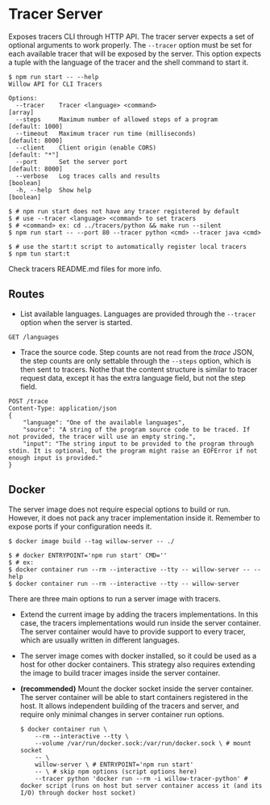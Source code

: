 # Tracer Server

Exposes tracers CLI through HTTP API.
The tracer server expects a set of optional arguments to work properly.
The `--tracer` option must be set for each available tracer that will be exposed by the server.
This option expects a tuple with the language of the tracer and the shell command to start it.

```shell
$ npm run start -- --help
Willow API for CLI Tracers

Options:
  --tracer    Tracer <language> <command>                                [array]
  --steps     Maximum number of allowed steps of a program       [default: 1000]
  --timeout   Maximum tracer run time (milliseconds)             [default: 8000]
  --client    Client origin (enable CORS)                         [default: "*"]
  --port      Set the server port                                [default: 8000]
  --verbose   Log traces calls and results                             [boolean]
  -h, --help  Show help                                                [boolean]

$ # npm run start does not have any tracer registered by default
$ # use --tracer <language> <command> to set tracers
$ # <command> ex: cd ../tracers/python && make run --silent
$ npm run start -- --port 80 --tracer python <cmd> --tracer java <cmd>

$ # use the start:t script to automatically register local tracers
$ npm tun start:t
```

Check tracers README.md files for more info.

## Routes

-   List available languages. Languages are provided through the `--tracer` option when the server is started.

```http
GET /languages
```

-   Trace the source code. Step counts are not read from the _trace_ JSON, the step counts are only settable through the `--steps` option, which is then sent to tracers. Nothe that the content structure is similar to tracer request data, except it has the extra language field, but not the step field.

```http
POST /trace
Content-Type: application/json
{
    "language": "One of the available languages",
    "source": "A string of the program source code to be traced. If not provided, the tracer will use an empty string.",
    "input": "The string input to be provided to the program through stdin. It is optional, but the program might raise an EOFError if not enough input is provided."
}
```

## Docker

The server image does not require especial options to build or run. However, it does not pack any tracer implementation inside it. Remember to expose ports if your configuration needs it.

```shell
$ docker image build --tag willow-server -- ./

$ # docker ENTRYPOINT='npm run start' CMD=''
$ # ex:
$ docker container run --rm --interactive --tty -- willow-server -- --help
$ docker container run --rm --interactive --tty -- willow-server
```

There are three main options to run a server image with tracers.

-   Extend the current image by adding the tracers implementations. In this case, the tracers implementations would run inside the server container. The server container would have to provide support to every tracer, which are usually written in different languages.

-   The server image comes with docker installed, so it could be used as a host for other docker containers. This strategy also requires extending the image to build tracer images inside the server container.

-   **(recommended)** Mount the docker socket inside the server container. The server container will be able to start containers registered in the host. It allows independent building of the tracers and server, and require only minimal changes in server container run options.
    ```shell
    $ docker container run \
        --rm --interactive --tty \
        --volume /var/run/docker.sock:/var/run/docker.sock \ # mount socket
        -- \
        willow-server \ # ENTRYPOINT='npm run start'
        -- \ # skip npm options (script options here)
        --tracer python 'docker run --rm -i willow-tracer-python' # docker script (runs on host but server container access it (and its I/O) through docker host socket)
    ```

